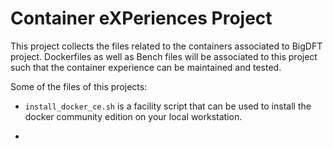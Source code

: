 # Container eXPeriences Project

This project collects the files related to the containers associated to BigDFT project.
Dockerfiles as well as Bench files will be associated to this project such that the container experience
can be maintained and tested.

Some of the files of this projects:

 * `install_docker_ce.sh` is a facility script that can be used to install the docker community edition on your local workstation.

 * 


